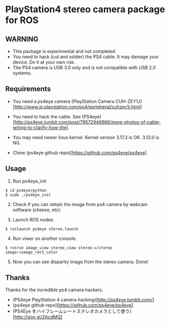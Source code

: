 # PlayStation4 stereo camera package for ROS

## WARNING

* This package is experimental and not completed.
* You need to hack (cut and solder) the PS4 cable. It may damage your device. Do it at your own risk.
* The PS4 camera is USB 3.0 only and is not compatible with USB 2.0 systems.

## Requirements

* You need a ps4eye camera (PlayStation Camera CUH-ZEY1J)[http://www.jp.playstation.com/ps4/peripheral/cuhzey1j.html]

* You need to hack the cable. See (PS4eye)[http://ps4eye.tumblr.com/post/79572946666/more-photos-of-cable-wiring-to-clarify-how-the].

* You may need newer linux kernel. Kernel version 3.17.3 is OK. 3.13.0 is NG.

* Clone (ps4eye github repo)[https://github.com/ps4eye/ps4eye]

## Usage

1. Run ps4eye_init
```
$ cd ps4eye/python
$ sudo ./ps4eye_init
```
2. Check if you can obtain the  image from ps4 camera by webcam software (cheese, etc).

3. Launch ROS nodes.
```
$ roslaunch ps4eye stereo.launch
```
4. Run viwer on another console.
```
$ rosrun image_view stereo_view stereo:=/stereo image:=image_rect_color
```
5. Now you can see disparity image from the stereo camera. Done!

## Thanks

Thanks for the incredible ps4 camera hackers.

* (PS4eye PlayStation 4 camera hacking)[http://ps4eye.tumblr.com/]
* (ps4eye github repo)[https://github.com/ps4eye/ps4eye]
* (PS4Eye をハイフレームレートステレオカメラとして使う)[http://goo.gl/2AcdMQ]
